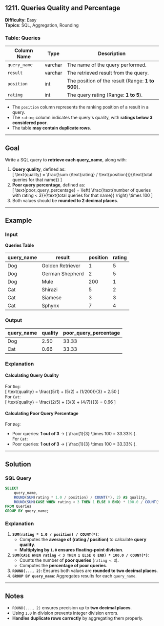 ## 1211. Queries Quality and Percentage  
**Difficulty**: Easy  
**Topics**: SQL, Aggregation, Rounding  

### Table: Queries  

| Column Name  | Type    | Description                                               |
|-------------|---------|-----------------------------------------------------------|
| `query_name`| varchar | The name of the query performed.                          |
| `result`    | varchar | The retrieved result from the query.                      |
| `position`  | int     | The position of the result (Range: **1 to 500**).         |
| `rating`    | int     | The query rating (Range: **1 to 5**).                     |

- The `position` column represents the ranking position of a result in a query.  
- The `rating` column indicates the query's quality, with **ratings below 3 considered poor**.  
- The table **may contain duplicate rows**.  

---

## Goal  
Write a SQL query to **retrieve each query_name**, along with:  
1. **Query quality**, defined as:  
   \[
   \text{quality} = \frac{\sum (\text{rating} / \text{position})}{\text{total queries for that name}}
   \]
2. **Poor query percentage**, defined as:  
   \[
   \text{poor_query_percentage} = \left( \frac{\text{number of queries with rating < 3}}{\text{total queries for that name}} \right) \times 100
   \]
3. Both values should be **rounded to 2 decimal places**.  

---

## Example  

### **Input**  
**Queries Table**  

| query_name | result            | position | rating |
|-----------|-------------------|----------|--------|
| Dog       | Golden Retriever  | 1        | 5      |
| Dog       | German Shepherd   | 2        | 5      |
| Dog       | Mule              | 200      | 1      |
| Cat       | Shirazi           | 5        | 2      |
| Cat       | Siamese           | 3        | 3      |
| Cat       | Sphynx            | 7        | 4      |

### **Output**  

| query_name | quality | poor_query_percentage |
|-----------|---------|-----------------------|
| Dog       | 2.50    | 33.33                 |
| Cat       | 0.66    | 33.33                 |

### **Explanation**  
#### **Calculating Query Quality**  
For `Dog`:  
\[
\text{quality} = \frac{(5/1) + (5/2) + (1/200)}{3} = 2.50
\]  
For `Cat`:  
\[
\text{quality} = \frac{(2/5) + (3/3) + (4/7)}{3} = 0.66
\]  

#### **Calculating Poor Query Percentage**  
For `Dog`:  
- Poor queries: **1 out of 3** → \( \frac{1}{3} \times 100 = 33.33\% \).  
For `Cat`:  
- Poor queries: **1 out of 3** → \( \frac{1}{3} \times 100 = 33.33\% \).  

---

## Solution  

### **SQL Query**  
```sql
SELECT
    query_name,
    ROUND(SUM(rating * 1.0 / position) / COUNT(*), 2) AS quality,
    ROUND(SUM(CASE WHEN rating < 3 THEN 1 ELSE 0 END) * 100.0 / COUNT(*), 2) AS poor_query_percentage
FROM Queries
GROUP BY query_name;
```

### **Explanation**  
1. **`SUM(rating * 1.0 / position) / COUNT(*)`**:  
   - Computes the **average of (rating / position)** to calculate **query quality**.  
   - **Multiplying by `1.0` ensures floating-point division**.  
2. **`SUM(CASE WHEN rating < 3 THEN 1 ELSE 0 END) * 100.0 / COUNT(*)`**:  
   - Counts the number of **poor queries** (`rating < 3`).  
   - Computes the **percentage of poor queries**.  
3. **`ROUND(..., 2)`**: Ensures both values are **rounded to two decimal places**.  
4. **`GROUP BY query_name`**: Aggregates results for each `query_name`.  

---

## Notes  
- `ROUND(..., 2)` ensures precision up to **two decimal places**.  
- Using `1.0` in division prevents integer division errors.  
- **Handles duplicate rows correctly** by aggregating them properly.  

